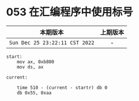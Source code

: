 # 053 在汇编程序中使用标号

|本期版本| 上期版本|
|:---:|:---:|
|`Sun Dec 25 23:22:11 CST 2022` | -|


```assembly
start:
	mov ax, 0xb800
	mov ds, ax
	
current:

	time 510 - (current - startr) db 0
	db 0x55, 0xaa
```